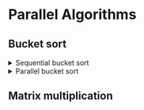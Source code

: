 # Parallel Algorithms

## Bucket sort

<details> 
  <summary>Sequential bucket sort </summary>
  <img src="/Results//Bucket_Seq_sort.PNG">
</details>

<details> 
  <summary>Parallel bucket sort </summary>
  <img src="/Results//Bucket_Par_sort.PNG">
  <img src="/Results//Bucket_speedup_p.PNG">
  <img src="/Results//Bucket_speedup_s.PNG">
  <img src="/Results//Bucket_weak_scaling.PNG">
</details>


## Matrix multiplication
